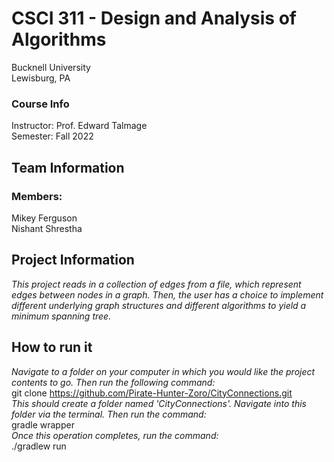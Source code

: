 # CSCI 311 - Design and Analysis of Algorithms
Bucknell University <br>
Lewisburg, PA

### Course Info
Instructor: Prof. Edward Talmage <br>
Semester: Fall 2022

## Team Information
### Members: <br>
Mikey Ferguson<br>
Nishant Shrestha<br>

## Project Information
*This project reads in a collection of edges from a file, which represent edges between nodes in a graph. Then, the user has a choice to implement different underlying graph structures and different algorithms to yield a minimum spanning tree.*

## How to run it
*Navigate to a folder on your computer in which you would like the project contents to go. Then run the following command: <br>*
git clone https://github.com/Pirate-Hunter-Zoro/CityConnections.git <br>
*This should create a folder named 'CityConnections'. Navigate into this folder via the terminal. Then run the command:<br>*
gradle wrapper <br>
*Once this operation completes, run the command: <br>*
./gradlew run